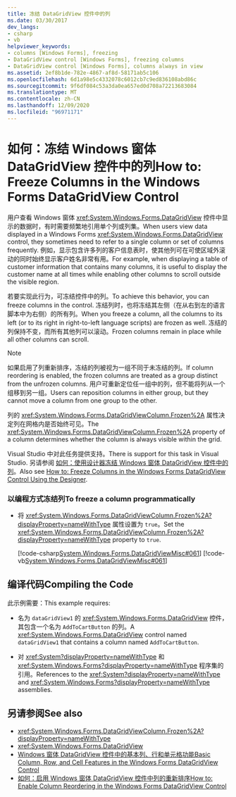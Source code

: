 ```yaml
---
title: 冻结 DataGridView 控件中的列
ms.date: 03/30/2017
dev_langs:
- csharp
- vb
helpviewer_keywords:
- columns [Windows Forms], freezing
- DataGridView control [Windows Forms], freezing columns
- DataGridView control [Windows Forms], columns always in view
ms.assetid: 2ef8b1de-782e-4867-af8d-58171ab5c106
ms.openlocfilehash: 6d1a98e5c4332078c6012cb7c9ed836108abd86c
ms.sourcegitcommit: 9f6df084c53a3da0ea657ed0d708a72213683084
ms.translationtype: MT
ms.contentlocale: zh-CN
ms.lasthandoff: 12/09/2020
ms.locfileid: "96971171"
---
```

# <a name="how-to-freeze-columns-in-the-windows-forms-datagridview-control"></a><span data-ttu-id="d5b9a-102">如何：冻结 Windows 窗体 DataGridView 控件中的列</span><span class="sxs-lookup"><span data-stu-id="d5b9a-102">How to: Freeze Columns in the Windows Forms DataGridView Control</span></span>
<span data-ttu-id="d5b9a-103">用户查看 Windows 窗体 <xref:System.Windows.Forms.DataGridView> 控件中显示的数据时，有时需要频繁地引用单个列或列集。</span><span class="sxs-lookup"><span data-stu-id="d5b9a-103">When users view data displayed in a Windows Forms <xref:System.Windows.Forms.DataGridView> control, they sometimes need to refer to a single column or set of columns frequently.</span></span> <span data-ttu-id="d5b9a-104">例如，显示包含许多列的客户信息表时，使其他列可在可使区域外滚动的同时始终显示客户姓名非常有用。</span><span class="sxs-lookup"><span data-stu-id="d5b9a-104">For example, when displaying a table of customer information that contains many columns, it is useful to display the customer name at all times while enabling other columns to scroll outside the visible region.</span></span>  
  
 <span data-ttu-id="d5b9a-105">若要实现此行为，可冻结控件中的列。</span><span class="sxs-lookup"><span data-stu-id="d5b9a-105">To achieve this behavior, you can freeze columns in the control.</span></span> <span data-ttu-id="d5b9a-106">冻结列时，也将冻结其左侧（在从右到左的语言脚本中为右侧）的所有列。</span><span class="sxs-lookup"><span data-stu-id="d5b9a-106">When you freeze a column, all the columns to its left (or to its right in right-to-left language scripts) are frozen as well.</span></span> <span data-ttu-id="d5b9a-107">冻结的列保持不变，而所有其他列可以滚动。</span><span class="sxs-lookup"><span data-stu-id="d5b9a-107">Frozen columns remain in place while all other columns can scroll.</span></span>  
  
> [!NOTE]
> <span data-ttu-id="d5b9a-108">如果启用了列重新排序，冻结的列被视为一组不同于未冻结的列。</span><span class="sxs-lookup"><span data-stu-id="d5b9a-108">If column reordering is enabled, the frozen columns are treated as a group distinct from the unfrozen columns.</span></span> <span data-ttu-id="d5b9a-109">用户可重新定位任一组中的列，但不能将列从一个组移到另一组。</span><span class="sxs-lookup"><span data-stu-id="d5b9a-109">Users can reposition columns in either group, but they cannot move a column from one group to the other.</span></span>  
  
 <span data-ttu-id="d5b9a-110">列的 <xref:System.Windows.Forms.DataGridViewColumn.Frozen%2A> 属性决定列在网格内是否始终可见。</span><span class="sxs-lookup"><span data-stu-id="d5b9a-110">The <xref:System.Windows.Forms.DataGridViewColumn.Frozen%2A> property of a column determines whether the column is always visible within the grid.</span></span>  
  
 <span data-ttu-id="d5b9a-111">Visual Studio 中对此任务提供支持。</span><span class="sxs-lookup"><span data-stu-id="d5b9a-111">There is support for this task in Visual Studio.</span></span>  <span data-ttu-id="d5b9a-112">另请参阅 [如何：使用设计器冻结 Windows 窗体 DataGridView 控件中的列](freeze-columns-in-the-datagrid-using-the-designer.md)。</span><span class="sxs-lookup"><span data-stu-id="d5b9a-112">Also see [How to: Freeze Columns in the Windows Forms DataGridView Control Using the Designer](freeze-columns-in-the-datagrid-using-the-designer.md).</span></span>  
  
### <a name="to-freeze-a-column-programmatically"></a><span data-ttu-id="d5b9a-113">以编程方式冻结列</span><span class="sxs-lookup"><span data-stu-id="d5b9a-113">To freeze a column programmatically</span></span>  
  
- <span data-ttu-id="d5b9a-114">将 <xref:System.Windows.Forms.DataGridViewColumn.Frozen%2A?displayProperty=nameWithType> 属性设置为 `true`。</span><span class="sxs-lookup"><span data-stu-id="d5b9a-114">Set the <xref:System.Windows.Forms.DataGridViewColumn.Frozen%2A?displayProperty=nameWithType> property to `true`.</span></span>  
  
     [!code-csharp[System.Windows.Forms.DataGridViewMisc#061](~/samples/snippets/csharp/VS_Snippets_Winforms/System.Windows.Forms.DataGridViewMisc/CS/datagridviewmisc.cs#061)]
     [!code-vb[System.Windows.Forms.DataGridViewMisc#061](~/samples/snippets/visualbasic/VS_Snippets_Winforms/System.Windows.Forms.DataGridViewMisc/VB/datagridviewmisc.vb#061)]  
  
## <a name="compiling-the-code"></a><span data-ttu-id="d5b9a-115">编译代码</span><span class="sxs-lookup"><span data-stu-id="d5b9a-115">Compiling the Code</span></span>  
 <span data-ttu-id="d5b9a-116">此示例需要：</span><span class="sxs-lookup"><span data-stu-id="d5b9a-116">This example requires:</span></span>  
  
- <span data-ttu-id="d5b9a-117">名为 `dataGridView1` 的 <xref:System.Windows.Forms.DataGridView> 控件，其包含一个名为 `AddToCartButton` 的列。</span><span class="sxs-lookup"><span data-stu-id="d5b9a-117">A <xref:System.Windows.Forms.DataGridView> control named `dataGridView1` that contains a column named `AddToCartButton`.</span></span>  
  
- <span data-ttu-id="d5b9a-118">对 <xref:System?displayProperty=nameWithType> 和 <xref:System.Windows.Forms?displayProperty=nameWithType> 程序集的引用。</span><span class="sxs-lookup"><span data-stu-id="d5b9a-118">References to the <xref:System?displayProperty=nameWithType> and <xref:System.Windows.Forms?displayProperty=nameWithType> assemblies.</span></span>  
  
## <a name="see-also"></a><span data-ttu-id="d5b9a-119">另请参阅</span><span class="sxs-lookup"><span data-stu-id="d5b9a-119">See also</span></span>

- <xref:System.Windows.Forms.DataGridViewColumn.Frozen%2A?displayProperty=nameWithType>
- <xref:System.Windows.Forms.DataGridView>
- [<span data-ttu-id="d5b9a-120">Windows 窗体 DataGridView 控件中的基本列、行和单元格功能</span><span class="sxs-lookup"><span data-stu-id="d5b9a-120">Basic Column, Row, and Cell Features in the Windows Forms DataGridView Control</span></span>](basic-column-row-and-cell-features-wf-datagridview-control.md)
- [<span data-ttu-id="d5b9a-121">如何：启用 Windows 窗体 DataGridView 控件中列的重新排序</span><span class="sxs-lookup"><span data-stu-id="d5b9a-121">How to: Enable Column Reordering in the Windows Forms DataGridView Control</span></span>](how-to-enable-column-reordering-in-the-windows-forms-datagridview-control.md)
